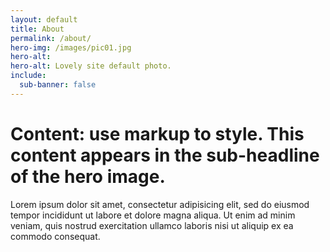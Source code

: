 ```yaml
---
layout: default
title: About
permalink: /about/
hero-img: /images/pic01.jpg
hero-alt:
hero-alt: Lovely site default photo.
include:
  sub-banner: false
---
```

# Content: use markup to style. This content appears in the sub-headline of the hero image.
Lorem ipsum dolor sit amet, consectetur adipisicing elit, sed do eiusmod tempor incididunt ut labore et dolore magna aliqua. Ut enim ad minim veniam, quis nostrud exercitation ullamco laboris nisi ut aliquip ex ea commodo consequat.
